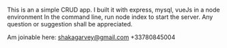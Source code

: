 This is an a simple CRUD app. I built it with express, mysql, vueJs in a node environment
In the command line, run node index to start the server.
Any question or suggestion shall be appreciated.

Am joinable here:
shakagarvey@gmail.com
+33780845004
